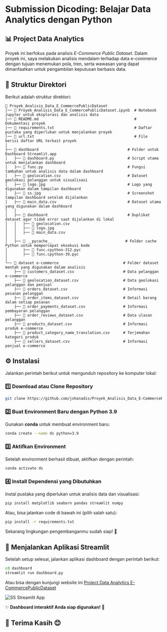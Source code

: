 # **Submission Dicoding: Belajar Data Analytics dengan Python**  

## 📊 **Project Data Analytics**  
 Proyek ini berfokus pada analisis *E-Commerce Public Dataset*. Dalam proyek ini, saya melakukan analisis mendalam terhadap data e-commerce dengan tujuan menemukan pola, tren, serta wawasan yang dapat dimanfaatkan untuk pengambilan keputusan berbasis data.  
 
## 📂 **Struktur Direktori**  
 
Berikut adalah struktur direktori:

```
📂 Proyek_Analisis_Data_E_CommercePublicDataset  
│── 📄 Proyek_Analisis_Data_E_CommercePublicDataset.ipynb  # Notebook Jupyter untuk eksplorasi dan analisis data  
│── 📄 README.md                                           # Dokumentasi proyek  
│── 📄 requirements.txt                                    # Daftar pustaka yang diperlukan untuk menjalankan proyek  
│── 📄 url.txt                                             # File berisi daftar URL terkait proyek  
│  
├── 📁 dashboard                                        # Folder untuk Dashboard Streamlit.app  
│   ├── 📄 dashboard.py                                 # Script utama untuk menjalankan dashboard  
│   ├── 📄 func.py                                      # Fungsi tambahan untuk analisis data dalam dashboard  
│   ├── 📄 geolocation.csv                              # Dataset geolokasi pelanggan untuk visualisasi  
│   ├── 📄 logo.jpg                                     # Logo yang digunakan dalam tampilan dashboard 
│   ├── 📄 ss.jpg                                       # Screenshot tampilan dashboard setelah dijalankan 
│   ├── 📄 main_data.csv                                # Dataset utama yang digunakan dalam dashboard  
│   │  
│   ├── 📁 dashboard                                    # Duplikat dataset agar tidak error saat dijalankan di lokal  
│   │   ├── 📄 geolocation.csv  
│   │   ├── 📄 logo.jpg  
│   │   ├── 📄 main_data.csv  
│   │  
│   ├── 📁 __pycache__                                 # Folder cache Python untuk mempercepat eksekusi kode  
│       ├── 📄 func.cpython-312.pyc  
│       ├── 📄 func.cpython-39.pyc  
│  
└── 📁 dataset e-commerce                             # Folder dataset mentah yang digunakan dalam analisis  
    ├── 📄 customers_dataset.csv                      # Data pelanggan e-commerce  
    ├── 📄 geolocation_dataset.csv                    # Data geolokasi pelanggan dan penjual  
    ├── 📄 orders_dataset.csv                         # Informasi pesanan pelanggan  
    ├── 📄 order_items_dataset.csv                    # Detail barang dalam setiap pesanan  
    ├── 📄 order_payments_dataset.csv                 # Informasi pembayaran pelanggan  
    ├── 📄 order_reviews_dataset.csv                  # Data ulasan pelanggan  
    ├── 📄 products_dataset.csv                       # Informasi produk e-commerce  
    ├── 📄 product_category_name_translation.csv      # Terjemahan kategori produk  
    ├── 📄 sellers_dataset.csv                        # Informasi penjual e-commerce  
```
 

## ⚙ **Instalasi**  
Jalankan perintah berikut untuk mengunduh repository ke komputer lokal:  

### **1️⃣ Download atau Clone Repository**  
```bash
git clone https://github.com/johanadis/Proyek_Analisis_Data_E-CommercePublicDataset.git
```

### **2️⃣ Buat Environment Baru dengan Python 3.9**  
Gunakan **conda** untuk membuat environment baru:  
```bash
conda create --name ds python=3.9  
```

### **3️⃣ Aktifkan Environment**  
Setelah environment berhasil dibuat, aktifkan dengan perintah:  
```bash
conda activate ds  
```

### **4️⃣ Install Dependensi yang Dibutuhkan**  
Instal pustaka yang diperlukan untuk analisis data dan visualisasi:  
```bash
pip install matplotlib seaborn pandas streamlit numpy
```
Atau, bisa jalankan code di bawah ini (pilih salah satu):
```bash
pip install -r requirements.txt
```

Sekarang lingkungan pengembanganmu sudah siap! 🚀  

## 🎯 **Menjalankan Aplikasi Streamlit**  
Setelah setup selesai, jalankan aplikasi dashboard dengan perintah berikut:  

```bash
cd dashboard
streamlit run dashboard.py  
```  
Atau bisa dengan kunjungi website ini [Project Data Analytics E-CommercePublicDataset](https://e-commerce-johanadi.streamlit.app/)

<img src="./dashboard/ss.png" alt="SS Streamlit App"></img>

✨ **Dashboard interaktif Anda siap digunakan!** 🎉  



## 🙏 **Terima Kasih** 😊
